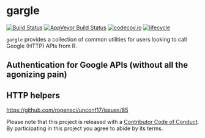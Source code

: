 # gargle 

[![Build Status](https://travis-ci.org/r-lib/gargle.svg?branch=master)](https://travis-ci.org/r-lib/gargle)
[![AppVeyor Build Status](https://ci.appveyor.com/api/projects/status/github/r-lib/gargle?branch=master&svg=true)](https://ci.appveyor.com/project/r-lib/gargle)
[![codecov.io](https://codecov.io/github/r-lib/gargle/coverage.svg?branch=master)](https://codecov.io/github/r-lib/gargle?branch=master)
[![lifecycle](https://img.shields.io/badge/lifecycle-experimental-orange.svg)](https://www.tidyverse.org/lifecycle/#experimental)

`gargle` provides a collection of common utilities for users looking to call
Google (HTTP) APIs from R.

## Authentication for Google APIs (without all the agonizing pain)

## HTTP helpers

https://github.com/ropensci/unconf17/issues/85

Please note that this project is released with a [Contributor Code of Conduct](.github/CODE_OF_CONDUCT.md).
By participating in this project you agree to abide by its terms.
